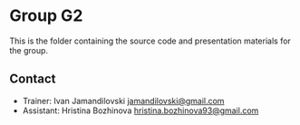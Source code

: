 # Group G2

This is the folder containing the source code and presentation materials for the group.

## Contact

- Trainer: Ivan Jamandilovski jamandilovski@gmail.com
- Assistant: Hristina Bozhinova hristina.bozhinova93@gmail.com
